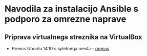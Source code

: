 # Navodila za instalacijo Ansible s podporo za omrezne naprave

## Priprava virtualnega streznika na VirtualBox
- Prenos Ubuntu 14.10 s spletnega mesta - [prenos](http://old-releases.ubuntu.com/releases/utopic/ubuntu-14.10-server-amd64.iso)


